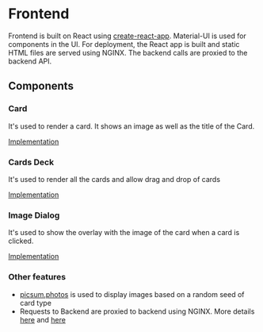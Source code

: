 # Frontend

Frontend is built on React using [create-react-app](https://create-react-app.dev/). Material-UI is used for components in the UI. For deployment, the React app is built and static HTML files are served using NGINX. The backend calls are proxied to the backend API.

## Components

### Card

It's used to render a card. It shows an image as well as the title of the Card.

[Implementation](./src/features/card/Card.tsx)
### Cards Deck

It's used to render all the cards and allow drag and drop of cards

[Implementation](./src/features/cards-deck/CardsDeck.tsx)

### Image Dialog

It's used to show the overlay with the image of the card when a card is clicked.

[Implementation](./src/features/image-dialog/ImageDialog.tsx)

### Other features

 - [picsum.photos](picsum.photos) is used to display images based on a random seed of card type
 - Requests to Backend are proxied to backend using NGINX. More details [here](./nginx/default.conf.template) and [here](./Dockerfile)